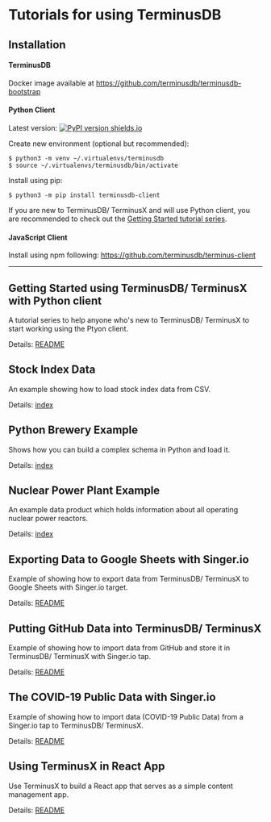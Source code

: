 # Tutorials for using TerminusDB

## Installation

#### TerminusDB

Docker image available at https://github.com/terminusdb/terminusdb-bootstrap

#### Python Client

Latest version: [![PyPI version shields.io](https://img.shields.io/pypi/v/terminusdb-client.svg?logo=pypi)](https://pypi.python.org/pypi/terminusdb-client/)

Create new environment (optional but recommended):

```
$ python3 -m venv ~/.virtualenvs/terminusdb
$ source ~/.virtualenvs/terminusdb/bin/activate
```

Install using pip:

`$ python3 -m pip install terminusdb-client`

If you are new to TerminusDB/ TerminusX and will use Python client, you are recommended to check out the [Getting Started tutorial series](./getting_started/python-client).


#### JavaScript Client

Install using npm following:
https://github.com/terminusdb/terminus-client

---

## Getting Started using TerminusDB/ TerminusX with Python client

A tutorial series to help anyone who's new to TerminusDB/ TerminusX to start working using the Ptyon client.

Details: [README](./getting_started/python-client/README.md)

## Stock Index Data

An example showing how to load stock index data from CSV.

Details: [index](./stock_index)


## Python Brewery Example

Shows how you can build a complex schema in Python and load it.

Details: [index](./brewery)


## Nuclear Power Plant Example

An example data product which holds information about all operating nuclear power reactors.

Details: [index](./nuclear)


## Exporting Data to Google Sheets with Singer.io

Example of showing how to export data from TerminusDB/ TerminusX to Google Sheets with Singer.io target.

Details: [README](./google_sheets/README.md)


## Putting GitHub Data into TerminusDB/ TerminusX

Example of showing how to import data from GitHub and store it in TerminusDB/ TerminusX with Singer.io tap.

Details: [README](./github_data/README.md)


## The COVID-19 Public Data with Singer.io

Example of showing how to import data (COVID-19 Public Data) from a Singer.io tap to TerminusDB/ TerminusX.

Details: [README](./covid_data/README.md)

## Using TerminusX in React App

Use TerminusX to build a React app that serves as a simple content management app.

Details: [README](./react-example/README.md)
